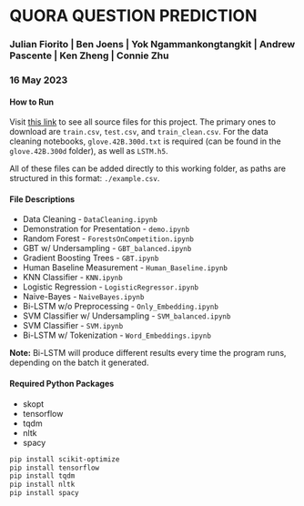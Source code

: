 # QUORA QUESTION PREDICTION

### Julian Fiorito | Ben Joens | Yok Ngammankongtangkit | Andrew Pascente | Ken Zheng | Connie Zhu

### 16 May 2023

#### How to Run

Visit [this link](https://drive.google.com/drive/folders/1_U_brwayFKBmD6pEcPf7Jpp7IfBt_Dip) to see all source files for this project. The primary ones to download are `train.csv`, `test.csv`, and `train_clean.csv`. For the data cleaning notebooks, `glove.42B.300d.txt` is required (can be found in the `glove.42B.300d` folder), as well as `LSTM.h5`.

All of these files can be added directly to this working folder, as paths are structured in this format: `./example.csv`.

#### File Descriptions

- Data Cleaning - `DataCleaning.ipynb`
- Demonstration for Presentation - `demo.ipynb`
- Random Forest - `ForestsOnCompetition.ipynb`
- GBT w/ Undersampling - `GBT_balanced.ipynb`
- Gradient Boosting Trees - `GBT.ipynb`
- Human Baseline Measurement - `Human_Baseline.ipynb`
- KNN Classifier - `KNN.ipynb`
- Logistic Regression - `LogisticRegressor.ipynb`
- Naive-Bayes - `NaiveBayes.ipynb`
- Bi-LSTM w/o Preprocessing - `Only_Embedding.ipynb`
- SVM Classifier w/ Undersampling - `SVM_balanced.ipynb`
- SVM Classifier - `SVM.ipynb`
- Bi-LSTM w/ Tokenization - `Word_Embeddings.ipynb`

**Note:** Bi-LSTM will produce different results every time the program runs, depending on the batch it generated.

#### Required Python Packages

- skopt
- tensorflow
- tqdm
- nltk
- spacy

```bash
pip install scikit-optimize
pip install tensorflow
pip install tqdm
pip install nltk
pip install spacy
```
